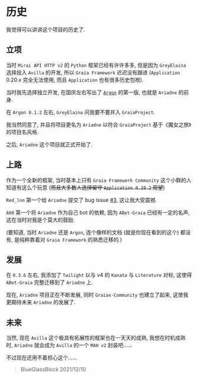 # 历史

我觉得可以讲讲这个项目的历史了.

## 立项

当时 `Mirai API HTTP v2` 的 `Python` 框架已经有许许多多, 但是因为 `GreyElaina` 选择投入 `Avilla` 的开发, 所以 `Graia Framework` 迟迟没有跟进
(`Application` 0.20.x 完全无法使用, 而且 `Application` 也有很多历史包袱).

当时我先选择独立开发, 在国庆左右写出了 [`Argon`](https://github.com/BlueGlassBlock/Argon) 的第一版, 也就是 `Ariadne` 的前身.

在 `Argon 0.1.2` 左右, `GreyElaina` 问我要不要并入 `GraiaProject`.

我当然同意了, 并且将项目更名为 `Ariadne` 以符合 `GraiaProject` 基于《魔女之旅》的项目名风格.

之后, `Ariadne` 这个项目就正式开始了.

## 上路

作为一个全新的框架, 当时基本上只有 `Graia Framework Community` 这个小群的人知道有这么个玩意 (~~而且大多数人选择留守 `Application 0.19.2` 观望~~)

`Red_lnn` 第一个给 `Ariadne` 提交了 bug issue [#3](https://github.com/GraiaProject/Ariadne/issues/3), 这让我大受震撼.

`A60` 第一个将 `Ariadne` 作为自己 bot 的依赖, 因为 `ABot-Graia` 已经有一定的名声, 这在当时对我是个莫大的鼓励.

(要知道, 当时 `Ariadne` 还是 `Argon`, 连个像样的文档 (就是你现在看到的这个) 都没有, 是纯粹靠着对 `Graia Framework` 的熟悉迁移的.)

## 发展

在 `0.3.6` 左右, 我添加了 `Twilight` 以与 v4 的 `Kanata` 与 `Literature` 对标, 这使得 `ABot-Graia` 完整迁移到了 `Ariadne` 上.

现在, `Ariadne` 项目正在不断发展, 同时 `Graiax-Community` 也建立了起来, 这使我更期待未来 `Ariadne` 的发展了.

## 未来

当然, 现在 `Avilla` 这个极具有拓展性的框架也在一天天的成熟, 我想在时机成熟时, `Ariadne` 就会成为 `Avilla` 的一个 `MAH v2` 封装吧......

不过现在还用不着担心这个......

> BlueGlassBlock 2021/12/10
